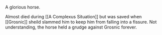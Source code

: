 A glorious horse.

Almost died during [[A Complexus Situation]] but was saved when [[Grosnic]] sheild slammed him to keep him from falling into a fissure. Not understanding, the horse held a grudge against Grosnic forever.

